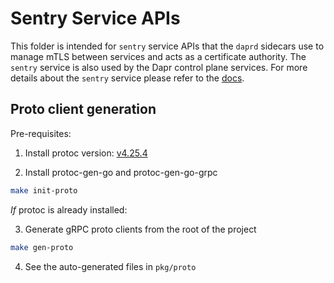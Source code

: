 # Sentry Service APIs

This folder is intended for `sentry` service APIs that the `daprd` sidecars use to manage mTLS between services and acts as a certificate authority. The `sentry` service is also used by the Dapr control plane services. For more details about the `sentry` service please refer to the [docs](https://docs.dapr.io/concepts/dapr-services/sentry/).

## Proto client generation

Pre-requisites:
1. Install protoc version: [v4.25.4](https://github.com/protocolbuffers/protobuf/releases/tag/v4.25.4)

2. Install protoc-gen-go and protoc-gen-go-grpc

```bash
make init-proto
```

*If* protoc is already installed:

3. Generate gRPC proto clients from the root of the project

```bash
make gen-proto
```

4. See the auto-generated files in `pkg/proto`
